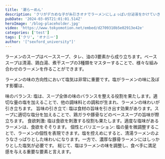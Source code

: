 ```yaml
---
title: '潮らーめん'
description: 'クリがデカめな子が糸引きオナでラーメンにしょっぱい分泌液をかけていきます'
pubDate: '2024-03-05T21:01:01.514Z'
heroImage: '/blog-placeholder.jpg'
video: 'https://www.tokyomotion.net/embed/d2709310b5e02913e42e'
categories: ['test']
tags: ['クリ', 'オナニー']
author: '["sexford_university"]'
---
```


ラーメンのスープはベーススープ、タレ、油の3要素から成り立ちます。ベーススープは清湯、鶏白湯、煮干スープの3種類をマスターすることで、様々な組み合わせのラーメンを作ることができます。

ラーメンの味の方向性において塩気は非常に重要です。塩がラーメンの味に及ぼす影響は、

味のバランス: 塩は、スープ全体の味のバランスを整える役割を果たします。適切な量の塩を加えることで、他の調味料との調和が生まれ、ラーメンの味わいが引き立ちます。
旨味の引き立て: 塩は食材の旨味を引き出す効果があります。スープに適切な塩分を加えることで、鶏ガラや豚骨などのベーススープの旨味が際立ちます。
食欲刺激: 塩は食欲を刺激する役割も果たします。適度な塩味があるラーメンは、食欲をそそります。
個性とバリエーション: 塩の量を微調整することで、ラーメンの個性を表現できます。塩を控えめにすると、清湯ラーメンのようなさっぱりとした味わいになります。一方で、濃厚な豚骨ラーメンにはしっかりとした塩気が必要です。
総じて、塩はラーメンの味を調整し、食べ手に満足感を与える重要な要素と言えます。